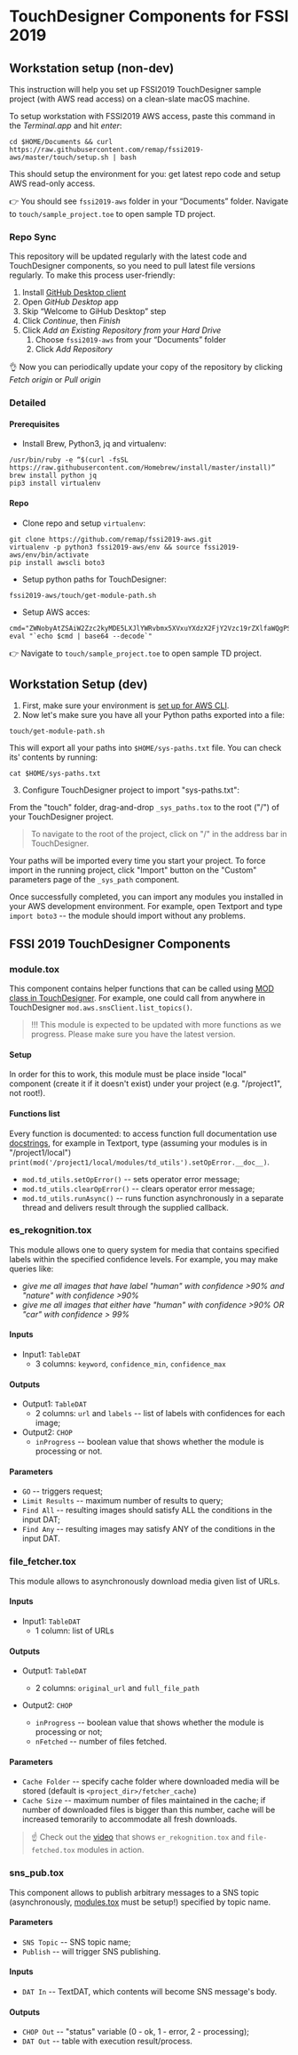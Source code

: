 # TouchDesigner Components for FSSI 2019

## Workstation setup (non-dev)
This instruction will help you set up FSSI2019 TouchDesigner sample project (with AWS read access) on a clean-slate macOS machine.

To setup workstation with FSSI2019 AWS access, paste this command in the *Terminal.app* and hit *enter*:

```
cd $HOME/Documents && curl https://raw.githubusercontent.com/remap/fssi2019-aws/master/touch/setup.sh | bash
```

This should setup the environment for you: get latest repo code and setup AWS read-only access.

👉 You should see `fssi2019-aws` folder in your “Documents” folder. Navigate to `touch/sample_project.toe` to open sample TD project.

### Repo Sync

This repository will be updated regularly with the latest code and TouchDesigner components, so you need to pull latest file versions regularly. To make this process user-friendly:
1. Install [GitHub Desktop client](https://desktop.github.com/)
2. Open *GitHub Desktop* app
3. Skip “Welcome to GiHub Desktop” step
4. Click *Continue*, then *Finish*
5. Click *Add an Existing Repository from your Hard Drive*
	1. Choose `fssi2019-aws` from your “Documents” folder
	2. Click *Add Repository*

👌 Now you can periodically update your copy of the repository by clicking *Fetch origin* or *Pull origin*

### Detailed
#### Prerequisites
 * Install  Brew, Python3, jq and virtualenv:
```
/usr/bin/ruby -e “$(curl -fsSL https://raw.githubusercontent.com/Homebrew/install/master/install)”
brew install python jq
pip3 install virtualenv
```

#### Repo
* Clone repo and setup `virtualenv`:
```
git clone https://github.com/remap/fssi2019-aws.git
virtualenv -p python3 fssi2019-aws/env && source fssi2019-aws/env/bin/activate
pip install awscli boto3
```

* Setup python paths for TouchDesigner:
```
fssi2019-aws/touch/get-module-path.sh
```

* Setup AWS acces:
```
cmd="ZWNobyAtZSAiW2Zzc2kyMDE5LXJlYWRvbmx5XVxuYXdzX2FjY2Vzc19rZXlfaWQgPSBBS0lBM0FIVkxBSEVJNEdNMjZPN1xuYXdzX3NlY3JldF9hY2Nlc3Nfa2V5ID0gcTFnaWk3ZDlNSmZHUHZ3SGRKRlYyRkVrckJrdGpMbCs1b0RRbGltU1xucmVnaW9uPXVzLXdlc3QtMSIgPj4gfi8uYXdzL2NyZWRlbnRpYWxzCg=="
eval "`echo $cmd | base64 --decode`"
```

👉 Navigate to `touch/sample_project.toe` to open sample TD project.

## Workstation Setup (dev)

1. First, make sure your environment is [set up for AWS CLI](../README.md#aws-cli-set-up).
2. Now let's make sure you have all your Python paths exported into a file:

```
touch/get-module-path.sh
```

This will export all your paths into `$HOME/sys-paths.txt` file. You can check its' contents by running:

```
cat $HOME/sys-paths.txt
```

3. Configure TouchDesigner project to import "sys-paths.txt":

From the "touch" folder, drag-and-drop `_sys_paths.tox` to the root ("/") of your TouchDesigner project.

> To navigate to the root of the project, click on "/" in the address bar in TouchDesigner.

Your paths will be imported every time you start your project. To force import in the running project, click "Import" button on the "Custom" parameters page of the `_sys_path` component.

Once successfully completed, you can import any modules you installed in your AWS development environment. For example, open Textport and type `import boto3` -- the module should import without any problems.

## FSSI 2019 TouchDesigner Components
### module.tox

This component contains helper functions that can be called using [MOD class in TouchDesigner](http://derivative.ca/wiki088/index.php?title=MOD_Class). For example, one could call from anywhere in TouchDesigner `mod.aws.snsClient.list_topics()`.

> !!! This module is expected to be updated with more functions as we progress. Please make sure you have the latest version.

#### Setup

In order for this to work, this module must be place inside "local" component (create it if it doesn't exist) under your project (e.g. "/project1", not root!).

#### Functions list

Every function is documented: to access function full documentation use [docstrings](https://www.python.org/dev/peps/pep-0257/#what-is-a-docstring), for example in Textport, type (assuming your modules is in "/project1/local") `print(mod('/project1/local/modules/td_utils').setOpError.__doc__)`.

* `mod.td_utils.setOpError()` -- sets operator error message;
* `mod.td_utils.clearOpError()` -- clears operator error message;
* `mod.td_utils.runAsync()` -- runs function asynchronously in a separate thread and delivers result through the supplied callback.


### es_rekognition.tox

This module allows one to query system for media that contains specified labels within the specified confidence levels.
For example, you may make queries like:

* *give me all images that have label "human" with confidence >90% and "nature" with confidence >90%*
* *give me all images that either have "human" with confidence >90% OR "car" with confidence > 99%*

#### Inputs

* Input1: `TableDAT`
	* 3 columns: `keyword`, `confidence_min`, `confidence_max`

#### Outputs

* Output1: `TableDAT`
	* 2 columns: `url` and `labels` -- list of labels with confidences for each image;
* Output2: `CHOP`
	* `inProgress` -- boolean value that shows whether the module is processing or not.

#### Parameters

* `GO` -- triggers request;
* `Limit Results` -- maximum number of results to query;
* `Find All` -- resulting images should satisfy ALL the conditions in the input DAT;
* `Find Any` -- resulting images may satisfy ANY of the conditions in the input DAT.

### file_fetcher.tox

This module allows to asynchronously download media given list of URLs.

#### Inputs

* Input1: `TableDAT`
	* 1 column: list of URLs

#### Outputs

* Output1: `TableDAT`
	* 2 columns: `original_url` and `full_file_path`

* Output2: `CHOP`
	* `inProgress` -- boolean value that shows whether the module is processing or not;
	* `nFetched` -- number of files fetched.

#### Parameters

* `Cache Folder` -- specify cache folder where downloaded media will be stored (default is `<project_dir>/fetcher_cache`)
* `Cache Size` -- maximum number of files maintained in the cache; if number of downloaded files is bigger than this number, cache will be increased temorarily to accommodate all fresh downloads.

> ☝️ Check out the [video](https://youtu.be/-bDQ_DcRONY) that shows `er_rekognition.tox` and `file-fetched.tox` modules in action.

### sns_pub.tox

This component allows to publish arbitrary messages to a SNS topic (asynchronously, [modules.tox](#modules.tox) must be setup!) specified by topic name.

#### Parameters

* `SNS Topic` -- SNS topic name;
* `Publish` -- will trigger SNS publishing.

#### Inputs

* `DAT In` -- TextDAT, which contents will become SNS message's body.

#### Outputs

* `CHOP Out` -- "status" variable (0 - ok, 1 - error, 2 - processing);
* `DAT Out` -- table with execution result/process.
